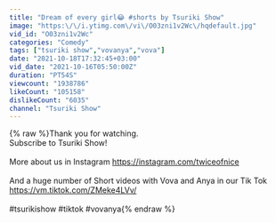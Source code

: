 ```yaml
---
title: "Dream of every girl😂 #shorts by Tsuriki Show"
image: "https:\/\/i.ytimg.com\/vi\/O03zni1v2Wc\/hqdefault.jpg"
vid_id: "O03zni1v2Wc"
categories: "Comedy"
tags: ["tsuriki show","vovanya","vova"]
date: "2021-10-18T17:32:45+03:00"
vid_date: "2021-10-16T05:50:00Z"
duration: "PT54S"
viewcount: "1938786"
likeCount: "105158"
dislikeCount: "6035"
channel: "Tsuriki Show"
---
```

{% raw %}Thank you for watching.<br />Subscribe to Tsuriki Show!<br /><br />More about us in Instagram <a rel="nofollow" target="blank" href="https://instagram.com/twiceofnice">https://instagram.com/twiceofnice</a><br /><br />And a huge number of Short videos with Vova and Anya in our Tik Tok <a rel="nofollow" target="blank" href="https://vm.tiktok.com/ZMeke4LVv/">https://vm.tiktok.com/ZMeke4LVv/</a><br /><br />#tsurikishow #tiktok #vovanya{% endraw %}
